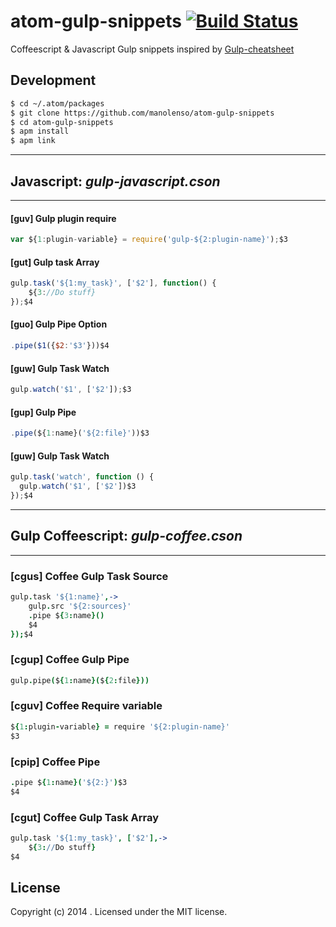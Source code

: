 # atom-gulp-snippets [![Build Status](https://secure.travis-ci.org/manolenso/atom-gulp-snippets.png?branch=master)](http://travis-ci.org/manolenso/atom-gulp-snippets)

Coffeescript & Javascript Gulp snippets
inspired by  [Gulp-cheatsheet](https://github.com/osscafe/gulp-cheatsheet)
## Development
```sh
$ cd ~/.atom/packages
$ git clone https://github.com/manolenso/atom-gulp-snippets
$ cd atom-gulp-snippets
$ apm install
$ apm link
```
----
## Javascript: _gulp-javascript.cson_
---

#### [guv] Gulp plugin require

```javascript
var ${1:plugin-variable} = require('gulp-${2:plugin-name}');$3
```

#### [gut] Gulp task Array

```javascript
gulp.task('${1:my_task}', ['$2'], function() {
    ${3://Do stuff}
});$4
```

#### [guo] Gulp Pipe Option

```javascript
.pipe($1({$2:'$3'}))$4
```
#### [guw] Gulp Task Watch

```javascript
gulp.watch('$1', ['$2']);$3
```

#### [gup] Gulp Pipe

```javascript
.pipe(${1:name}('${2:file}'))$3
```

#### [guw] Gulp Task Watch

```javascript
gulp.task('watch', function () {
  gulp.watch('$1', ['$2'])$3
});$4
```
----
## Gulp Coffeescript: _gulp-coffee.cson_
----

### [cgus] Coffee Gulp Task Source

```coffeescript
gulp.task '${1:name}',->
    gulp.src '${2:sources}'
    .pipe ${3:name}()
    $4
});$4
```
### [cgup] Coffee Gulp Pipe

```coffeescript
gulp.pipe(${1:name}(${2:file}))
```
### [cguv] Coffee Require variable

```coffeescript
${1:plugin-variable} = require '${2:plugin-name}'
$3
```
### [cpip] Coffee Pipe

```coffeescript
.pipe ${1:name}('${2:}')$3
$4
```
### [cgut] Coffee Gulp Task Array

```coffeescript
gulp.task '${1:my_task}', ['$2'],->
    ${3://Do stuff}
$4
```


## License
Copyright (c) 2014 . Licensed under the MIT license.
